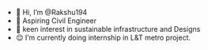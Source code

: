 - 👋 Hi, I’m @Rakshu194
- 👷 Aspiring Civil Engineer
- 👀 keen interest in sustainable infrastructure and Designs
- 😌 I’m currently doing internship in L&T metro project.
